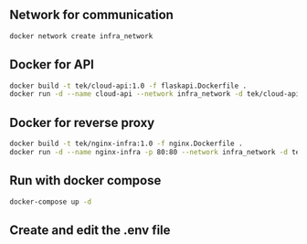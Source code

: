 ## Network for communication
```bash
docker network create infra_network
```

## Docker for API
```bash
docker build -t tek/cloud-api:1.0 -f flaskapi.Dockerfile .
docker run -d --name cloud-api --network infra_network -d tek/cloud-api:1.0
```

## Docker for reverse proxy
```bash
docker build -t tek/nginx-infra:1.0 -f nginx.Dockerfile .
docker run -d --name nginx-infra -p 80:80 --network infra_network -d tek/nginx-infra:1.0
```

## Run with docker compose
```bash
docker-compose up -d
```

## Create and edit the .env file 